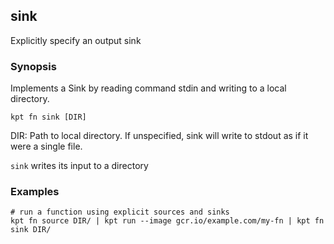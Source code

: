 ## sink

Explicitly specify an output sink

### Synopsis

Implements a Sink by reading command stdin and writing to a local directory.

    kpt fn sink [DIR]

  DIR:
    Path to local directory.  If unspecified, sink will write to stdout as if it were a single file.

`sink` writes its input to a directory

### Examples

    # run a function using explicit sources and sinks
    kpt fn source DIR/ | kpt run --image gcr.io/example.com/my-fn | kpt fn sink DIR/
